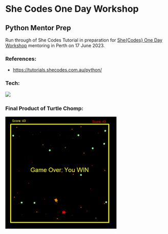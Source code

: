 # She Codes One Day Workshop

## Python Mentor Prep

Run through of She Codes Tutorial in preparation for [She{Codes} One Day Workshop](https://events.humanitix.com/she-codes-perth-free-1-day-coding-workshop-for-women-june-2023) mentoring in Perth on 17 June 2023.

### References:

- https://tutorials.shecodes.com.au/python/

### Tech:

<img src="https://skillicons.dev/icons?i=py,vscode" height="40"/>

### Final Product of Turtle Chomp:

<img src="assets\wip-image-new.png" height="350" />
